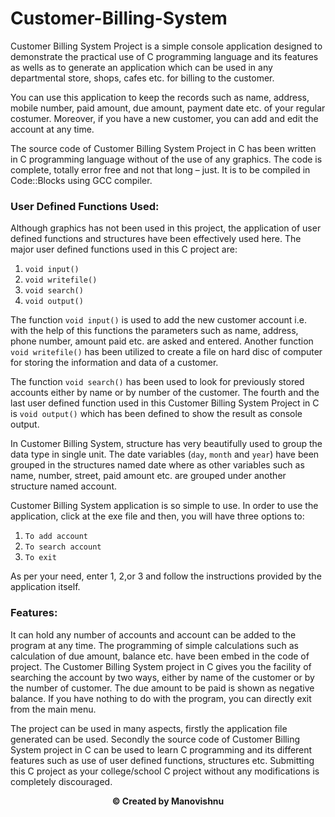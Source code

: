 # Customer-Billing-System
Customer Billing System Project is a simple console application designed to demonstrate the practical use of C programming language and its features as wells as to generate an application which can be used in any departmental store, shops, cafes etc. for billing to the customer.

You can use this application to keep the records such as name, address, mobile number, paid amount, due amount, payment date etc. of your regular costumer. Moreover, if you have a new customer, you can add and edit the account at any time.

The source code of Customer Billing System Project in C has been written in C programming language without of the use of any graphics. The code is complete, totally error free and not that long – just. It is to be compiled in Code::Blocks  using GCC compiler.

### User Defined Functions Used:

Although graphics has not been used in this project, the application of user defined functions and structures have been effectively used here. The major user defined functions used in this C project are:
1. `void input()`                                                                                                                     
2. `void writefile()`                                                                                                                  
3. `void search()`                                                                                                                     
4. `void output()`

The function `void input()` is used to add the new customer account i.e. with the help of this functions the parameters such as name, address, phone number, amount paid etc. are asked and entered. Another function `void writefile()` has been utilized to create a file on hard disc of computer for storing the information and data of a customer.

The function `void search()` has been used to look for previously stored accounts either by name or by number of the customer. The fourth and the last user defined function used in this Customer Billing System Project in C is `void output()` which has been defined to show the result as console output.

In Customer Billing System, structure has very beautifully used to group the data type in single unit. The date variables (`day`, `month` and `year`) have been grouped in the structures named date where as other variables such as name, number, street, paid amount etc. are grouped under another structure named account.

Customer Billing System application is so simple to use. In order to use the application, click at the exe file and then, you will have three options to:

1. `To add account`
2. `To search account`
3. `To exit`

As per your need, enter 1, 2,or 3 and follow the instructions provided by the application itself.

### Features:

It can hold any number of accounts and account can be added to the program at any time.
The programming of simple calculations such as calculation of due amount, balance etc. have been embed in the code of project.
The Customer Billing System project in C gives you the facility of searching the account by two ways, either by name of the customer or by the number of customer.
The due amount to be paid is shown as negative balance.
If you have nothing to do with the program, you can directly exit from the main menu.

The project can be used in many aspects, firstly the application file generated can be used. Secondly the source code of Customer Billing System project in C can be used to learn C programming and its different features such as use of user defined functions, structures etc. Submitting this C project as your college/school C project without any modifications is completely discouraged.

<p align="center"><b>© Created by Manovishnu</b></p?
